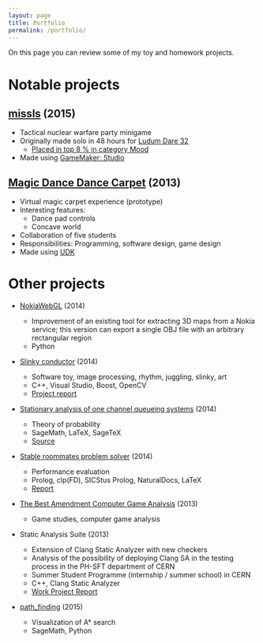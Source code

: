 ```yaml
---
layout: page
title: Portfolio
permalink: /portfolio/
---
```


On this page you can review
some of my toy and homework projects.

# Notable projects

## [missls](https://github.com/filipbartek/missls) (2015)
  * Tactical nuclear warfare party minigame
  * Originally made solo in 48 hours for [Ludum Dare 32](http://ludumdare.com/compo/ludum-dare-32/)
    * [Placed in top 8 % in category Mood](http://ludumdare.com/compo/ludum-dare-32/?action=preview&uid=39872)
  * Made using [GameMaker: Studio](http://www.yoyogames.com/studio)

## [Magic Dance Dance Carpet](http://mddc.jirimaha.com/) (2013)
  * Virtual magic carpet experience (prototype)
  * Interesting features:
    * Dance pad controls
    * Concave world
  * Collaboration of five students
  * Responsibilities: Programming, software design, game design
  * Made using [UDK](https://www.unrealengine.com/previous-versions)

# Other projects

* [NokiaWebGL](https://github.com/filipbartek/NokiaWebGL) (2014)
  * Improvement of an existing tool for extracting 3D maps from a Nokia service; this version can export a single OBJ file with an arbitrary rectangular region
  * Python

* [Slinky conductor](https://github.com/filiboja/slnkcctr) (2014)
  * Software toy, image processing, rhythm, juggling, slinky, art
  * C++, Visual Studio, Boost, OpenCV
  * [Project report](https://cloud.sagemath.com/projects/a74372d3-72eb-4d0f-af58-57f48829f926/files/report/report.pdf)

* [Stationary analysis of one channel queueing systems](http://filipbartek.github.io/queueing/queueing.pdf) (2014)
  * Theory of probability
  * SageMath, LaTeX, SageTeX
  * [Source](https://cloud.sagemath.com/projects/7a4027f1-a27a-40c2-bba4-92b7946e0537/files/)

* [Stable roommates problem solver](https://github.com/filipbartek/srp) (2014)
  * Performance evaluation
  * Prolog, clp(FD), SICStus Prolog, NaturalDocs, LaTeX
  * [Report](http://filipbartek.github.io/srp/report.pdf)

* [The Best Amendment Computer Game Analysis](http://pragueinvaders.blogspot.cz/2013/11/the-best-amendment-computer-game.html) (2013)
  * Game studies, computer game analysis

* Static Analysis Suite (2013)
  * Extension of Clang Static Analyzer with new checkers
  * Analysis of the possibility of deploying Clang SA in the testing process in the PH-SFT department of CERN
  * Summer Student Programme (internship / summer school) in CERN
  * C++, Clang Static Analyzer
  * [Work Project Report](https://cds.cern.ch/record/1597539)

* [path_finding](https://cloud.sagemath.com/projects/f18cd484-a3f3-4c7d-a485-4c8f09c8b652/files/path_finding/) (2015)
  * Visualization of A* search
  * SageMath, Python

